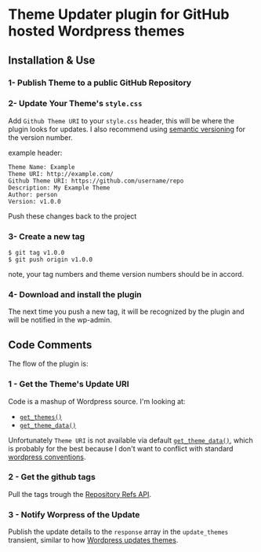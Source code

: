 # Theme Updater plugin for GitHub hosted Wordpress themes

## Installation & Use

### 1- Publish Theme to a public GitHub Repository

### 2- Update Your Theme's `style.css`

Add `Github Theme URI` to your `style.css` header, this will be where the plugin looks for updates.  I also recommend using [semantic versioning](http://semver.org/) for the version number.

example header:

    Theme Name: Example  
    Theme URI: http://example.com/  
    Github Theme URI: https://github.com/username/repo
    Description: My Example Theme
    Author: person
    Version: v1.0.0

Push these changes back to the project

### 3- Create a new tag

    $ git tag v1.0.0
    $ git push origin v1.0.0

note, your tag numbers and theme version numbers should be in accord.

### 4- Download and install the plugin

The next time you push a new tag, it will be recognized by the plugin and will be notified in the wp-admin.

## Code Comments

The flow of the plugin is:

### 1 - Get the Theme's Update URI

Code is a mashup of Wordpress source.  I'm looking at:

* [`get_themes()`](http://core.trac.wordpress.org/browser/trunk/wp-includes/theme.php?rev=17978#L249)  
* [`get_theme_data()`](http://core.trac.wordpress.org/browser/trunk/wp-includes/theme.php?rev=17978#L163)

Unfortunately `Theme URI` is not available via default [`get_theme_data()`](http://codex.wordpress.org/Function_Reference/get_theme_data), which is probably for the best because I don't want to conflict with standard [wordpress conventions](http://codex.wordpress.org/Theme_Development#Theme_Stylesheet). 


### 2 - Get the github tags

Pull the tags trough the [Repository Refs API](http://develop.github.com/p/repo.html).

### 3 - Notify Worpress of the Update

Publish the update details to the `response` array in the `update_themes` transient, similar to how [Wordpress updates themes](http://core.trac.wordpress.org/browser/trunk/wp-includes/update.php?rev=17978#L188).


